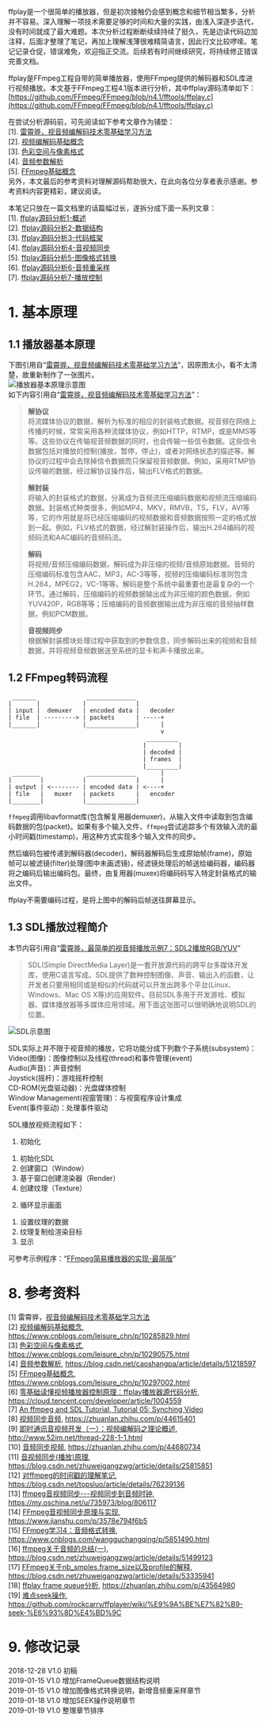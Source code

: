 ffplay是一个很简单的播放器，但是初次接触仍会感到概念和细节相当繁多，分析并不容易。深入理解一项技术需要足够的时间和大量的实践，由浅入深逐步迭代，没有时间就成了最大难题。本次分析过程断断续续持续了挺久，先是边读代码边加注释，后面才整理了笔记，再加上理解浅薄很难精简语言，因此行文比较啰嗦。笔记记录仓促，错误难免，欢迎指正交流。后续若有时间继续研究，将持续修正错误完善文档。  


ffplay是FFmpeg工程自带的简单播放器，使用FFmpeg提供的解码器和SDL库进行视频播放。本文基于FFmpeg工程4.1版本进行分析，其中ffplay源码清单如下：  
[https://github.com/FFmpeg/FFmpeg/blob/n4.1/fftools/ffplay.c](https://github.com/FFmpeg/FFmpeg/blob/n4.1/fftools/ffplay.c)  

在尝试分析源码前，可先阅读如下参考文章作为铺垫：  
[1]. [雷霄骅，视音频编解码技术零基础学习方法](https://blog.csdn.net/leixiaohua1020/article/details/18893769)  
[2]. [视频编解码基础概念](https://www.cnblogs.com/leisure_chn/p/10285829.html)  
[3]. [色彩空间与像素格式](https://www.cnblogs.com/leisure_chn/p/10290575.html)  
[4]. [音频参数解析](https://blog.csdn.net/caoshangpa/article/details/51218597)  
[5]. [FFmpeg基础概念](https://www.cnblogs.com/leisure_chn/p/10297002.html)  
另外，本文最后的参考资料对理解源码帮助很大，在此向各位分享者表示感谢。参考资料内容更精彩，建议阅读。  

本笔记只放在一篇文档里的话篇幅过长，遂拆分成下面一系列文章：  
[1]. [ffplay源码分析1-概述](https://www.cnblogs.com/leisure_chn/p/10301215.html)  
[2]. [ffplay源码分析2-数据结构](https://www.cnblogs.com/leisure_chn/p/10301253.html)  
[3]. [ffplay源码分析3-代码框架]()  
[4]. [ffplay源码分析4-音视频同步]()  
[5]. [ffplay源码分析5-图像格式转换]()  
[6]. [ffplay源码分析6-音频重采样]()  
[7]. [ffplay源码分析7-播放控制]()  

# 1. 基本原理  
## 1.1 播放器基本原理  
下图引用自“[雷霄骅，视音频编解码技术零基础学习方法](https://blog.csdn.net/leixiaohua1020/article/details/18893769)”，因原图太小，看不太清楚，故重新制作了一张图片。  
![播放器基本原理示意图](https://leichn.github.io/img/avideo_basics/player_flow.jpg "播放器基本原理示意图")  
如下内容引用自“[雷霄骅，视音频编解码技术零基础学习方法](https://blog.csdn.net/leixiaohua1020/article/details/18893769)”：  
>**解协议**  
将流媒体协议的数据，解析为标准的相应的封装格式数据。视音频在网络上传播的时候，常常采用各种流媒体协议，例如HTTP，RTMP，或是MMS等等。这些协议在传输视音频数据的同时，也会传输一些信令数据。这些信令数据包括对播放的控制(播放，暂停，停止)，或者对网络状态的描述等。解协议的过程中会去除掉信令数据而只保留视音频数据。例如，采用RTMP协议传输的数据，经过解协议操作后，输出FLV格式的数据。
>
>**解封装**  
将输入的封装格式的数据，分离成为音频流压缩编码数据和视频流压缩编码数据。封装格式种类很多，例如MP4，MKV，RMVB，TS，FLV，AVI等等，它的作用就是将已经压缩编码的视频数据和音频数据按照一定的格式放到一起。例如，FLV格式的数据，经过解封装操作后，输出H.264编码的视频码流和AAC编码的音频码流。
>
>**解码**  
将视频/音频压缩编码数据，解码成为非压缩的视频/音频原始数据。音频的压缩编码标准包含AAC，MP3，AC-3等等，视频的压缩编码标准则包含H.264，MPEG2，VC-1等等。解码是整个系统中最重要也是最复杂的一个环节。通过解码，压缩编码的视频数据输出成为非压缩的颜色数据，例如YUV420P，RGB等等；压缩编码的音频数据输出成为非压缩的音频抽样数据，例如PCM数据。
>
>**音视频同步**  
根据解封装模块处理过程中获取到的参数信息，同步解码出来的视频和音频数据，并将视频音频数据送至系统的显卡和声卡播放出来。

## 1.2 FFmpeg转码流程  
```
 _______              ______________
|       |            |              |
| input |  demuxer   | encoded data |   decoder
| file  | ---------> | packets      | -----+
|_______|            |______________|      |
                                           v
                                       _________
                                      |         |
                                      | decoded |
                                      | frames  |
                                      |_________|
 ________             ______________       |
|        |           |              |      |
| output | <-------- | encoded data | <----+
| file   |   muxer   | packets      |   encoder
|________|           |______________|

```
`ffmpeg`调用libavformat库(包含解复用器demuxer)，从输入文件中读取到包含编码数据的包(packet)。如果有多个输入文件，`ffmpeg`尝试追踪多个有效输入流的最小时间戳(timestamp)，用这种方式实现多个输入文件的同步。

然后编码包被传递到解码器(decoder)，解码器解码后生成原始帧(frame)，原始帧可以被滤镜(filter)处理(图中未画滤镜)，经滤镜处理后的帧送给编码器，编码器将之编码后输出编码包。最终，由复用器(muxex)将编码码写入特定封装格式的输出文件。

ffplay不需要编码过程，是将上图中的解码后帧送往屏幕显示。

## 1.3 SDL播放过程简介  
本节内容引用自“[雷霄骅，最简单的视音频播放示例7：SDL2播放RGB/YUV](https://blog.csdn.net/leixiaohua1020/article/details/40525591)”  
>SDL(Simple DirectMedia Layer)是一套开放源代码的跨平台多媒体开发库，使用C语言写成。SDL提供了数种控制图像、声音、输出入的函数，让开发者只要用相同或是相似的代码就可以开发出跨多个平台(Linux、Windows、Mac OS X等)的应用软件。目前SDL多用于开发游戏、模拟器、媒体播放器等多媒体应用领域。用下面这张图可以很明确地说明SDL的位置。

![SDL示意图](https://img-blog.csdn.net/20141028011855768?watermark/2/text/aHR0cDovL2Jsb2cuY3Nkbi5uZXQvbGVpeGlhb2h1YTEwMjA=/font/5a6L5L2T/fontsize/400/fill/I0JBQkFCMA==/dissolve/70/gravity/SouthEast, "SDL示意图")  

SDL实际上并不限于视音频的播放，它将功能分成下列数个子系统(subsystem)：  
Video(图像)：图像控制以及线程(thread)和事件管理(event)  
Audio(声音)：声音控制  
Joystick(摇杆)：游戏摇杆控制  
CD-ROM(光盘驱动器)：光盘媒体控制  
Window Management(视窗管理)：与视窗程序设计集成  
Event(事件驱动)：处理事件驱动  

SDL播放视频流程如下：  
1. 初始化  
1) 初始化SDL  
2) 创建窗口（Window）  
3) 基于窗口创建渲染器（Render）  
4) 创建纹理（Texture）  
2. 循环显示画面  
1) 设置纹理的数据  
2) 纹理复制给渲染目标  
3) 显示  

可参考示例程序：“[FFmpeg简易播放器的实现-最简版](https://www.cnblogs.com/leisure_chn/p/10040202.html)”  

# 8. 参考资料  
[1] 雷霄骅，[视音频编解码技术零基础学习方法](https://blog.csdn.net/leixiaohua1020/article/details/18893769)  
[2] [视频编解码基础概念](https://www.cnblogs.com/leisure_chn/p/10285829.html), <https://www.cnblogs.com/leisure_chn/p/10285829.html>  
[3] [色彩空间与像素格式](https://www.cnblogs.com/leisure_chn/p/10290575.html), <https://www.cnblogs.com/leisure_chn/p/10290575.html>  
[4] [音频参数解析](https://blog.csdn.net/caoshangpa/article/details/51218597), <https://blog.csdn.net/caoshangpa/article/details/51218597>  
[5] [FFmpeg基础概念](https://www.cnblogs.com/leisure_chn/p/10297002.html), <https://www.cnblogs.com/leisure_chn/p/10297002.html>  
[6] [零基础读懂视频播放器控制原理：ffplay播放器源代码分析](https://cloud.tencent.com/developer/article/1004559), <https://cloud.tencent.com/developer/article/1004559>  
[7] [An ffmpeg and SDL Tutorial, Tutorial 05: Synching Video](http://dranger.com/ffmpeg/ffmpegtutorial_all.html#tutorial05.html)  
[8] [视频同步音频](https://zhuanlan.zhihu.com/p/44615401), <https://zhuanlan.zhihu.com/p/44615401>  
[9] [即时通讯音视频开发（一）：视频编解码之理论概述](http://www.52im.net/thread-228-1-1.html), <http://www.52im.net/thread-228-1-1.html>  
[10] [音频同步视频](https://zhuanlan.zhihu.com/p/44680734), <https://zhuanlan.zhihu.com/p/44680734>  
[11] [音视频同步(播放)原理](https://blog.csdn.net/zhuweigangzwg/article/details/25815851), <https://blog.csdn.net/zhuweigangzwg/article/details/25815851>  
[12] [对ffmpeg的时间戳的理解笔记](https://blog.csdn.net/topsluo/article/details/76239136), <https://blog.csdn.net/topsluo/article/details/76239136>  
[13] [ffmpeg音视频同步---视频同步到音频时钟](https://my.oschina.net/u/735973/blog/806117), <https://my.oschina.net/u/735973/blog/806117>  
[14] [FFmpeg音视频同步原理与实现](https://www.jianshu.com/p/3578e794f6b5), <https://www.jianshu.com/p/3578e794f6b5>  
[15] [FFmpeg学习4：音频格式转换](https://www.cnblogs.com/wangguchangqing/p/5851490.html), <https://www.cnblogs.com/wangguchangqing/p/5851490.html>  
[16] [ffmpeg关于音频的总结(一)](https://blog.csdn.net/zhuweigangzwg/article/details/51499123), <https://blog.csdn.net/zhuweigangzwg/article/details/51499123>  
[17] [FFmpeg关于nb_smples,frame_size以及profile的解释](https://blog.csdn.net/zhuweigangzwg/article/details/53335941), <https://blog.csdn.net/zhuweigangzwg/article/details/53335941>  
[18] [ffplay frame queue分析](https://zhuanlan.zhihu.com/p/43564980), <https://zhuanlan.zhihu.com/p/43564980>  
[19] [难点seek操作](https://github.com/rockcarry/ffplayer/wiki/%E9%9A%BE%E7%82%B9-seek-%E6%93%8D%E4%BD%9C), <https://github.com/rockcarry/ffplayer/wiki/%E9%9A%BE%E7%82%B9-seek-%E6%93%8D%E4%BD%9C>  

# 9. 修改记录  
2018-12-28  V1.0  初稿  
2019-01-15  V1.0  增加FrameQueue数据结构说明  
2019-01-15  V1.0  增加图像格式转换说明，新增音频重采样章节  
2019-01-18  V1.0  增加SEEK操作说明章节  
2019-01-19  V1.0  整理章节排序  